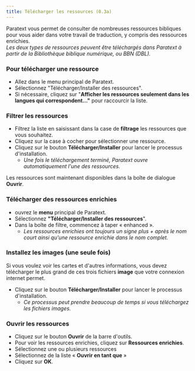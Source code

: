 ```yaml
---
title: Télécharger les ressources (0.3a)
---
```

Paratext vous permet de consulter de nombreuses ressources bibliques pour vous aider dans votre travail de traduction, y compris des ressources enrichies.  
*Les deux types de ressources peuvent être téléchargés dans Paratext à partir de la Bibliothèque biblique numérique, ou BBN (DBL).*

### Pour télécharger une ressource

-   Allez dans le menu principal de Paratext.
-   Sélectionnez "Télécharger/Installer des ressources".
-   Si nécessaire, cliquez sur "**Afficher les ressources seulement dans les langues qui correspondent..."** pour raccourcir la liste.

### Filtrer les ressources

-   Filtrez la liste en saisissant dans la case de **filtrage** les ressources que vous souhaitez.
-   Cliquez sur la case à cocher pour sélectionner une ressource.
-   Cliquez sur le bouton **Télécharger/Installer** pour lancer le processus d'installation.  
    -  *Une fois le téléchargement terminé, Paratext ouvre automatiquement l'une des ressources.*

Les ressources sont maintenant disponibles dans la boîte de dialogue **Ouvrir**.

### Télécharger des ressources enrichies

-   ouvrez le **menu** principal de Paratext.
-   Sélectionnez **"Télécharger/Installer des ressources**".
-   Dans la boîte de filtre, commencez à taper « enhanced ».  
    -  *Les ressources enrichies ont toujours un signe plus + après le nom court ainsi qu'une ressource enrichie dans le nom complet.*

### Installez les images (une seule fois)

Si vous voulez voir les cartes et d'autres informations, vous devez télécharger le plus grand de ces trois fichiers **image** que votre connexion internet permet.

-   Cliquez sur le bouton **Télécharger/Installer** pour lancer le processus d'installation.  
    -  *Ce processus peut prendre beaucoup de temps si vous téléchargez les fichiers images.*

### Ouvrir les ressources

-   Cliquez sur le bouton **Ouvrir** de la barre d'outils.
-   Pour voir les ressources enrichies, cliquez sur **Ressources enrichies**.
-   Sélectionnez une ou plusieurs ressources
-   Sélectionnez de la liste « **Ouvrir en tant que** »
-   Cliquez sur **OK**.
